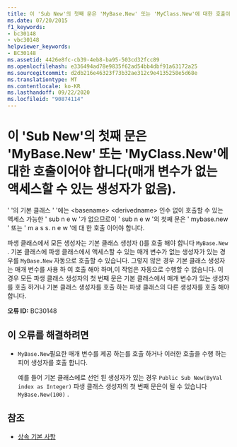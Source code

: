 ```yaml
---
title: 이 'Sub New'의 첫째 문은 'MyBase.New' 또는 'MyClass.New'에 대한 호출이어야 합니다(매개 변수가 없는 액세스할 수 있는 생성자가 없음).
ms.date: 07/20/2015
f1_keywords:
- bc30148
- vbc30148
helpviewer_keywords:
- BC30148
ms.assetid: 4426e8fc-cb39-4eb8-ba95-503cd32fcc89
ms.openlocfilehash: e336494ad78e9835f62ad54bb4dbf91a63172a25
ms.sourcegitcommit: d2db216e46323f73b32ae312c9e4135258e5d68e
ms.translationtype: MT
ms.contentlocale: ko-KR
ms.lasthandoff: 09/22/2020
ms.locfileid: "90874114"
---
```

# <a name="first-statement-of-this-sub-new-must-be-a-call-to-mybasenew-or-myclassnew-no-accessible-constructor-without-parameters"></a>이 'Sub New'의 첫째 문은 'MyBase.New' 또는 'MyClass.New'에 대한 호출이어야 합니다(매개 변수가 없는 액세스할 수 있는 생성자가 없음).

' '의 기본 클래스 ' '에는 \<basename> \<derivedname> 인수 없이 호출할 수 있는 액세스 가능한 ' sub n e w '가 없으므로이 ' sub n e w '의 첫째 문은 ' mybase.new ' 또는 ' m a s s. n e w '에 대 한 호출 이어야 합니다.  
  
 파생 클래스에서 모든 생성자는 기본 클래스 생성자 ()를 호출 해야 합니다 `MyBase.New` . 기본 클래스에 파생 클래스에서 액세스할 수 있는 매개 변수가 없는 생성자가 있는 경우를 `MyBase.New` 자동으로 호출할 수 있습니다. 그렇지 않은 경우 기본 클래스 생성자는 매개 변수를 사용 하 여 호출 해야 하며,이 작업은 자동으로 수행할 수 없습니다. 이 경우 모든 파생 클래스 생성자의 첫 번째 문은 기본 클래스에서 매개 변수가 있는 생성자를 호출 하거나 기본 클래스 생성자를 호출 하는 파생 클래스의 다른 생성자를 호출 해야 합니다.  
  
 **오류 ID:** BC30148  
  
## <a name="to-correct-this-error"></a>이 오류를 해결하려면  
  
- `MyBase.New`필요한 매개 변수를 제공 하는를 호출 하거나 이러한 호출을 수행 하는 피어 생성자를 호출 합니다.  
  
     예를 들어 기본 클래스에로 선언 된 생성자가 있는 경우 `Public Sub New(ByVal index as Integer)` 파생 클래스 생성자의 첫 번째 문은이 될 수 있습니다 `MyBase.New(100)` .  
  
## <a name="see-also"></a>참조

- [상속 기본 사항](../../programming-guide/language-features/objects-and-classes/inheritance-basics.md)
